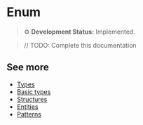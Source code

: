 # Enum

> ⚙️ **Development Status:** Implemented.

> // TODO: Complete this documentation

## See more

-   [Types](type.md)
-   [Basic types](basic-types.md)
-   [Structures](structure.md)
-   [Entities](entity.md)
-   [Patterns](pattern.md)
